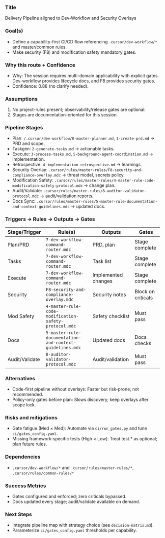 ### Title
Delivery Pipeline aligned to Dev-Workflow and Security Overlays

### Goal(s)
- Define a capability-first CI/CD flow referencing `.cursor/dev-workflow/*` and master/common rules.
- Make security (F8) and modification safety mandatory gates.

### Why this route + Confidence
- Why: The session requires multi-domain applicability with explicit gates. Dev-workflow provides lifecycle docs, and F8 provides security gates.
- Confidence: 0.88 (no clarify needed).

### Assumptions
1) No project-rules present; observability/release gates are optional.
2) Stages are documentation-oriented for this session.

### Pipeline Stages
- Plan: `/.cursor/dev-workflow/0-master-planner.md`, `1-create-prd.md` → PRD and scope.
- Taskgen: `2-generate-tasks.md` → actionable tasks.
- Execute: `3-process-tasks.md`, `5-background-agent-coordination.md` → implementation.
- Retrospective: `4-implementation-retrospective.md` → learnings.
- Security Overlay: `.cursor/rules/master-rules/F8-security-and-compliance-overlay.mdc` → threat model, secrets policy.
- Modification Safety: `.cursor/rules/master-rules/4-master-rule-code-modification-safety-protocol.mdc` → change plan.
- Audit/Validate: `.cursor/rules/master-rules/8-auditor-validator-protocol.mdc` → audit/validation reports.
- Docs Sync: `.cursor/rules/master-rules/5-master-rule-documentation-and-context-guidelines.mdc` → updated docs.

### Triggers → Rules → Outputs → Gates

| Stage/Trigger | Rule(s) | Outputs | Gates |
|---|---|---|---|
| Plan/PRD | `7-dev-workflow-command-router.mdc` | PRD, plan | Stage complete |
| Tasks | `7-dev-workflow-command-router.mdc` | Task list | Stage complete |
| Execute | `7-dev-workflow-command-router.mdc` | Implemented changes | Stage complete |
| Security | `F8-security-and-compliance-overlay.mdc` | Security notes | Block on criticals |
| Mod Safety | `4-master-rule-code-modification-safety-protocol.mdc` | Safety checklist | Must pass |
| Docs | `5-master-rule-documentation-and-context-guidelines.mdc` | Updated docs | Docs checks |
| Audit/Validate | `8-auditor-validator-protocol.mdc` | Audit/validation | Must pass |

### Alternatives
- Code-first pipeline without overlays: Faster but risk-prone; not recommended.
- Policy-only gates before plan: Slows discovery; keep overlays after scope lock.

### Risks and mitigations
- Gate fatigue (Med × Med): Automate via `ci/run_gates.py` and tune `ci/gates_config.yaml`.
- Missing framework-specific tests (High × Low): Treat test.* as optional; plan future rules.

### Dependencies
- `.cursor/dev-workflow/*` and `.cursor/rules/master-rules/*`, `.cursor/rules/common-rules/*`

### Success Metrics
- Gates configured and enforced; zero criticals bypassed.
- Docs updated every stage; audit/validate available on demand.

### Next Steps
- Integrate pipeline map with strategy choice (see `decision-matrix.md`).
- Parameterize `ci/gates_config.yaml` thresholds per capability.

